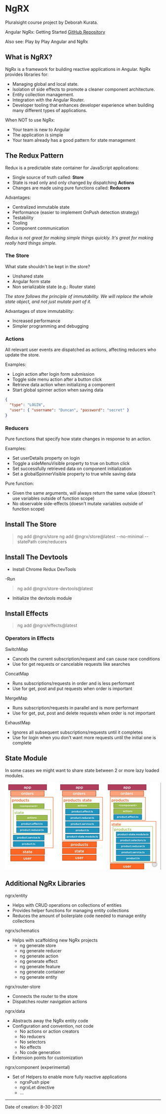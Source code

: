 # NgRX

Pluralsight course project by Deborah Kurata.

Angular NgRx: Getting Started
[GitHub Repository](https://github.com/DeborahK/Angular-NgRx-GettingStarted)

Also see: Play by Play Angular and NgRx

## What is NgRX?

NgRx is a framework for building reactive applications in Angular. NgRx provides libraries for:

- Managing global and local state.
- Isolation of side effects to promote a cleaner component architecture.
- Entity collection management.
- Integration with the Angular Router.
- Developer tooling that enhances developer experience when building many different types of applications.

When NOT to use NgRx:

- Your team is new to Angular
- The application is simple
- Your team already has a good pattern for state management

## The Redux Pattern

Redux is a predictable state container for JavaScript applications:

- Single source of truth called: **Store**
- State is read only and only changed by dispatching **Actions**
- Changes are made using pure functions called: **Reducers**

Advantages:

- Centralized immutable state
- Performance (easier to implement OnPush detection strategy)
- Testability
- Tooling
- Component communication

_Redux is not great for making simple things quickly. It's great for making really hard things simple._

### The Store

What state shouldn't be kept in the store?

- Unshared state
- Angular form state
- Non serializable state (e.g.: Router state)

_The store follows the principle of immutability. We will replace the whole state object, and not just mutate part of it._

Advantages of store immutability:

- Increased performance
- Simpler programming and debugging

### Actions

All relevant user events are dispatched as actions, affecting reducers who update the store.

Examples:

- Login action after login form submission
- Toggle side menu action after a button click
- Retrieve data action when initializing a component
- Start global spinner action when saving data

```json
{
  "type": "LOGIN",
  "user": { "username": "Duncan", "password": "secret" }
}
```

### Reducers

Pure functions that specify how state changes in response to an action.

Examples:

- Set userDetails property on login
- Toggle a sideMenuVisible property to true on button click
- Set successfully retrieved data on component initialization
- Set a globalSpinnerVisible property to true while saving data

Pure function:

- Given the same arguments, will always return the same value (doesn't use variables outside of function scope)
- No observable side-effects (doesn't mutate variables outside of function scope)

## Install The Store

> ng add @ngrx/store
> ng add @ngrx/store@latest --no-minimal --statePath core/reducers

## Install The Devtools

- Install Chrome Redux DevTools

-Run

> ng add @ngrx/store-devtools@latest

- Initialize the devtools module

## Install Effects

> ng add @ngrx/effects@latest

### Operators in Effects

SwitchMap

- Cancels the current subscription/request and can cause race conditions
- Use for get requests or cancelable requests like searches

ConcatMap

- Runs subscriptions/requests in order and is less performant
- Use for get, post and put requests when order is important

MergeMap

- Runs subscription/requests in parallel and is more performant
- Use for get, put, post and delete requests when order is not important

ExhaustMap

- Ignores all subsequent subscriptions/requests until it completes
- Use for login when you don't want more requests until the initial one is complete

## State Module

In some cases we might want to share state between 2 or more lazy loaded modules.

![state-module](state-module.png)

## Additional NgRx Libraries

ngrx/entity

- Helps with CRUD operations on collections of entities
- Provides helper functions for managing entity collections
- Reduces the amount of boilerplate code needed to manage entity collections

ngrx/schematics

- Helps with scaffolding new NgRx projects
  - ng generate store
  - ng generate reducer
  - ng generate action
  - ng generate effect
  - ng generate feature
  - ng generate container
  - ng generate entity

ngrx/router-store

- Connects the router to the store
- Dispatches router navigation actions

ngrx/data

- Abstracts away the NgRx entity code
- Configuration and convention, not code
  - No actions or action creators
  - No reducers
  - No selectors
  - No effects
  - No code generation
- Extension points for customization

ngrx/component (experimental)

- Set of Helpers to enable more fully reactive applications
  - ngrxPush pipe
  - ngrxLet directive
  - ...

---

Date of creation: 8-30-2021
